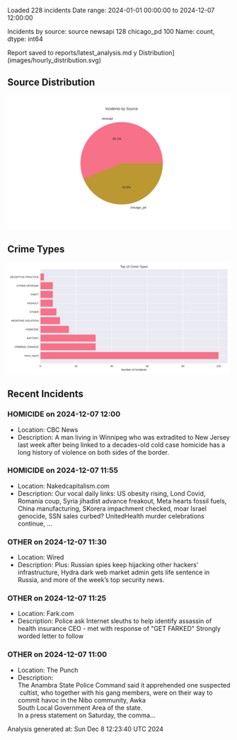 
Loaded 228 incidents
Date range: 2024-01-01 00:00:00 to 2024-12-07 12:00:00

Incidents by source:
source
newsapi       128
chicago_pd    100
Name: count, dtype: int64

Report saved to reports/latest_analysis.md
y Distribution](images/hourly_distribution.svg)

## Source Distribution
![Source Distribution](images/source_distribution.svg)

## Crime Types
![Crime Types](images/crime_types.svg)

## Recent Incidents

### HOMICIDE on 2024-12-07 12:00
- Location: CBC News
- Description: A man living in Winnipeg who was extradited to New Jersey last week after being linked to a decades-old cold case homicide has a long history of violence on both sides of the border.


### HOMICIDE on 2024-12-07 11:55
- Location: Nakedcapitalism.com
- Description: Our vocal daily links: US obesity rising, Lond Covid, Romania coup, Syria jihadist advance freakout, Meta hearts fossil fuels, China manufacturing, SKorera impachment checked, moar Israel genocide, SSN sales curbed? UnitedHealth murder celebrations continue, …


### OTHER on 2024-12-07 11:30
- Location: Wired
- Description: Plus: Russian spies keep hijacking other hackers’ infrastructure, Hydra dark web market admin gets life sentence in Russia, and more of the week’s top security news.


### OTHER on 2024-12-07 11:25
- Location: Fark.com
- Description: Police ask Internet sleuths to help identify assassin of health insurance CEO - met with response of "GET FARKED" Strongly worded letter to follow


### OTHER on 2024-12-07 11:00
- Location: The Punch
- Description: The Anambra State Police Command said it apprehended one suspected cultist, who together with his gang members, were on their way to commit havoc in the Nibo community, Awka South Local Government Area of the state. In a press statement on Saturday, the comma…

Analysis generated at: Sun Dec  8 12:23:40 UTC 2024
